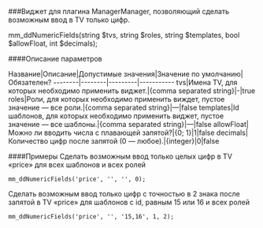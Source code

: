 ###Виджет для плагина ManagerManager, позволяющий сделать возможным ввод в TV только цифр.

mm_ddNumericFields(string $tvs, string $roles, string $templates, bool $allowFloat, int $decimals);

####Описание параметров

Название|Описание|Допустимые значения|Значение по умолчанию|Обязателен?
--------|--------|---------|-----------
tvs|Имена TV, для которых необходимо применить виджет.|{comma separated string}|-|true
roles|Роли, для которых необходимо применить виждет, пустое значение — все роли.|{comma separated string}|—|false
templates|Id шаблонов, для которых необходимо применить виджет, пустое значение — все шаблоны.|{comma separated string}|—|false
allowFloat|Можно ли вводить числа с плавающей запятой?|{0; 1}|1|false
decimals|Количество цифр после запятой (0 — любое).|{integer}|0|false

####Примеры
Сделать возможным ввод только целых цифр в TV «price» для всех шаблонов и всех ролей
	
	mm_ddNumericFields('price', '', '', 0);

Сделать возможным ввод только цифр с точностью в 2 знака после запятой в TV «price» для шаблонов c id, равным 15 или 16 и всех ролей
	
	mm_ddNumericFields('price', '', '15,16', 1, 2);